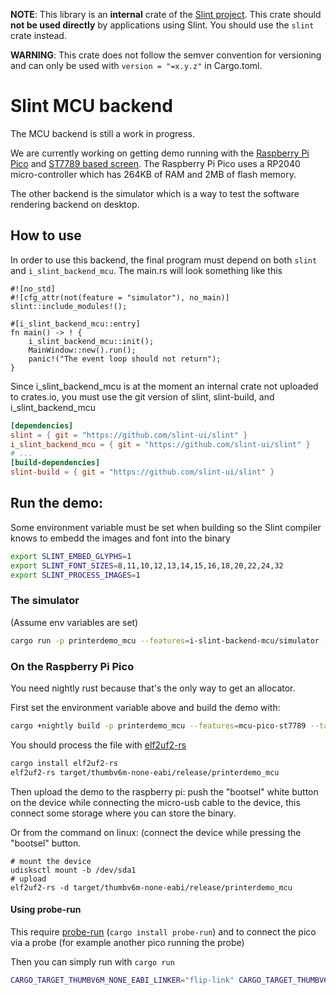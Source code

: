 **NOTE**: This library is an **internal** crate of the [Slint project](https://slint-ui.com).
This crate should **not be used directly** by applications using Slint.
You should use the `slint` crate instead.

**WARNING**: This crate does not follow the semver convention for versioning and can
only be used with `version = "=x.y.z"` in Cargo.toml.

# Slint MCU backend

The MCU backend is still a work in progress.

We are currently working on getting demo running with the [Raspberry Pi Pico](https://www.raspberrypi.com/products/raspberry-pi-pico/)
and [ST7789 based screen](https://www.waveshare.com/pico-restouch-lcd-2.8.htm).
The Raspberry Pi Pico uses a RP2040 micro-controller which has 264KB of RAM and 2MB of flash memory.

The other backend is the simulator which is a way to test the software rendering backend on desktop.

## How to use

In order to use this backend, the final program must depend on both `slint` and `i_slint_backend_mcu`.
The main.rs will look something like this

```rust,ignore
#![no_std]
#![cfg_attr(not(feature = "simulator"), no_main)]
slint::include_modules!();

#[i_slint_backend_mcu::entry]
fn main() -> ! {
    i_slint_backend_mcu::init();
    MainWindow::new().run();
    panic!("The event loop should not return");
}
```

Since i_slint_backend_mcu is at the moment an internal crate not uploaded to crates.io, you must 
use the git version of slint, slint-build, and i_slint_backend_mcu

```toml
[dependencies]
slint = { git = "https://github.com/slint-ui/slint" }
i_slint_backend_mcu = { git = "https://github.com/slint-ui/slint" }
# ...
[build-dependencies]
slint-build = { git = "https://github.com/slint-ui/slint" }
```

## Run the demo:

Some environment variable must be set when building so the Slint compiler knows to embedd the images and font into the binary


```sh
export SLINT_EMBED_GLYPHS=1 
export SLINT_FONT_SIZES=8,11,10,12,13,14,15,16,18,20,22,24,32
export SLINT_PROCESS_IMAGES=1
```

### The simulator

(Assume env variables are set)

```sh
cargo run -p printerdemo_mcu --features=i-slint-backend-mcu/simulator --release
```

### On the Raspberry Pi Pico

You need nightly rust because that's the only way to get an allocator.

First set the environment variable above and build the demo with:

```sh
cargo +nightly build -p printerdemo_mcu --features=mcu-pico-st7789 --target=thumbv6m-none-eabi --release
```

You should process the file with  [elf2uf2-rs](https://github.com/jonil/elf2uf2-rs)

```sh
cargo install elf2uf2-rs
elf2uf2-rs target/thumbv6m-none-eabi/release/printerdemo_mcu
```

Then upload the demo to the raspberry pi: push the "bootsel" white button on the device while connecting the 
micro-usb cable to the device, this connect some storage where you can store the binary.

Or from the command on linux: (connect the device while pressing the "bootsel" button.

```
# mount the device 
udisksctl mount -b /dev/sda1
# upload
elf2uf2-rs -d target/thumbv6m-none-eabi/release/printerdemo_mcu
```

#### Using probe-run

This require [probe-run](https://github.com/knurling-rs/probe-run) (`cargo install probe-run`) 
and to connect the pico via a probe (for example another pico running the probe)

Then you can simply run with `cargo run` 

```sh
CARGO_TARGET_THUMBV6M_NONE_EABI_LINKER="flip-link" CARGO_TARGET_THUMBV6M_NONE_EABI_RUNNER="probe-run --chip RP2040" cargo +nightly run -p printerdemo_mcu --features=mcu-pico-st7789 --target=thumbv6m-none-eabi --release
```
